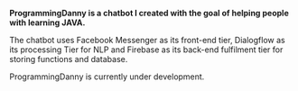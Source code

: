 **ProgrammingDanny is a chatbot I created with the goal of helping people with learning JAVA.**

The chatbot uses Facebook Messenger as its front-end tier, Dialogflow as its processing Tier for NLP and Firebase as its back-end fulfilment tier for storing functions and database.

ProgrammingDanny is currently under development.
